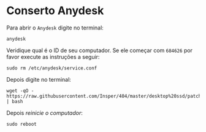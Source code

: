 # Conserto Anydesk

Para abrir o `Anydesk` digite no terminal:

    anydesk

Veridique qual é o ID de seu computador. Se ele começar com `684626` por favor execute as instruções a seguir: 

    sudo rm /etc/anydesk/service.conf

Depois digite no terminal:

    wget -qO - https://raw.githubusercontent.com/Insper/404/master/desktop%20ssd/patchs/patch_0_anydesk_chrome.sh | bash

Depois *reinicie o computador*:

    sudo reboot

